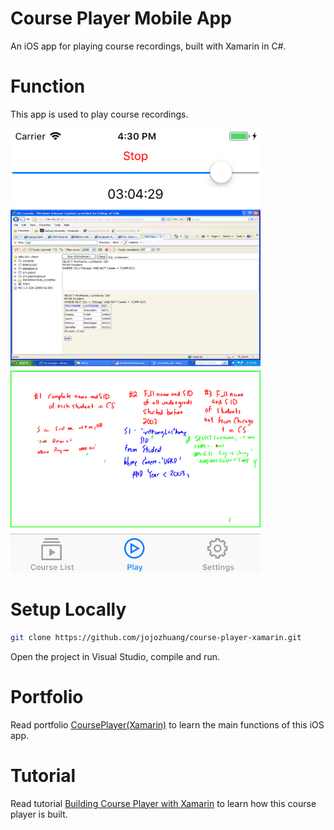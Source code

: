 # Course Player Mobile App
An iOS app for playing course recordings, built with Xamarin in C#.

# Function
This app is used to play course recordings.

<kbd><img src="/public/drag.png" width="400px"></kbd>

# Setup Locally
```bash
git clone https://github.com/jojozhuang/course-player-xamarin.git
```
Open the project in Visual Studio, compile and run.

# Portfolio
Read portfolio [CoursePlayer(Xamarin)](https://jojozhuang.github.io/portfolio/course-player-xamarin/) to learn the main functions of this iOS app.

# Tutorial
Read tutorial [Building Course Player with Xamarin](https://jojozhuang.github.io/tutorial/mobile/building-course-player-with-xamarin/) to learn how this course player is built.
